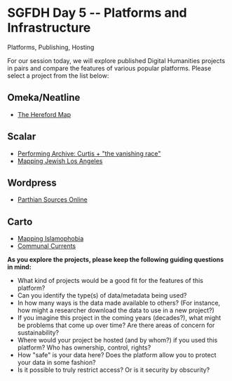 # SGFDH Day 5 -- Platforms and Infrastructure
Platforms, Publishing, Hosting

For our session today, we will explore published Digital Humanities projects in pairs and compare the features of various popular platforms. Please select a project from the list below:

## Omeka/Neatline
* [The Hereford Map](http://historiacartarum.org/john-mandeville-and-the-hereford-map-2/what-are-you/)

## Scalar
* [Performing Archive: Curtis + "the vanishing race"](http://scalar.usc.edu/works/performingarchive/index)
* [Mapping Jewish Los Angeles](http://www.mappingjewishla.org/)

## Wordpress
* [Parthian Sources Online](http://parthiansources.com/)

## Carto
* [Mapping Islamophobia](http://mappingislamophobia.org/)
* [Communal Currents](https://communalcurrents.org/)




**As you explore the projects, please keep the following guiding questions in mind:**


* What kind of projects would be a good fit for the features of this platform?
* Can you identify the type(s) of data/metadata being used? 
* In how many ways is the data made available to others? (For instance, how might a researcher download the data to use in a new project?)
* If you imagine this project in the coming years (decades?), what might be problems that come up over time? Are there areas of concern for sustainability?
* Where would your project be hosted (and by whom?) if you used this platform? Who has ownership, control, rights?
* How "safe" is your data here? Does the platform allow you to protect your data in some fashion?
* Is it possible to truly restrict access? Or is it security by obscurity? 
